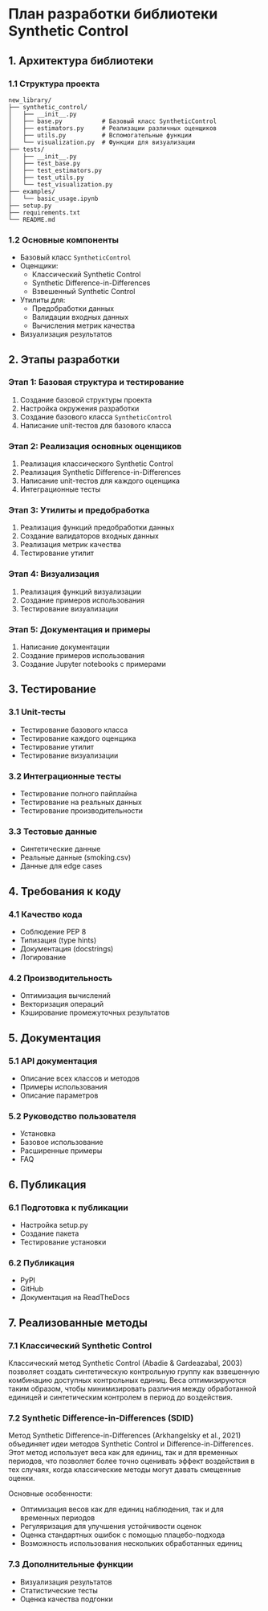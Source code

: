 # План разработки библиотеки Synthetic Control

## 1. Архитектура библиотеки

### 1.1 Структура проекта
```
new_library/
├── synthetic_control/
│   ├── __init__.py
│   ├── base.py           # Базовый класс SyntheticControl
│   ├── estimators.py     # Реализации различных оценщиков
│   ├── utils.py          # Вспомогательные функции
│   └── visualization.py  # Функции для визуализации
├── tests/
│   ├── __init__.py
│   ├── test_base.py
│   ├── test_estimators.py
│   ├── test_utils.py
│   └── test_visualization.py
├── examples/
│   └── basic_usage.ipynb
├── setup.py
├── requirements.txt
└── README.md
```

### 1.2 Основные компоненты
- Базовый класс `SyntheticControl`
- Оценщики:
  - Классический Synthetic Control
  - Synthetic Difference-in-Differences
  - Взвешенный Synthetic Control
- Утилиты для:
  - Предобработки данных
  - Валидации входных данных
  - Вычисления метрик качества
- Визуализация результатов

## 2. Этапы разработки

### Этап 1: Базовая структура и тестирование
1. Создание базовой структуры проекта
2. Настройка окружения разработки
3. Создание базового класса `SyntheticControl`
4. Написание unit-тестов для базового класса

### Этап 2: Реализация основных оценщиков
1. Реализация классического Synthetic Control
2. Реализация Synthetic Difference-in-Differences
3. Написание unit-тестов для каждого оценщика
4. Интеграционные тесты

### Этап 3: Утилиты и предобработка
1. Реализация функций предобработки данных
2. Создание валидаторов входных данных
3. Реализация метрик качества
4. Тестирование утилит

### Этап 4: Визуализация
1. Реализация функций визуализации
2. Создание примеров использования
3. Тестирование визуализации

### Этап 5: Документация и примеры
1. Написание документации
2. Создание примеров использования
3. Создание Jupyter notebooks с примерами

## 3. Тестирование

### 3.1 Unit-тесты
- Тестирование базового класса
- Тестирование каждого оценщика
- Тестирование утилит
- Тестирование визуализации

### 3.2 Интеграционные тесты
- Тестирование полного пайплайна
- Тестирование на реальных данных
- Тестирование производительности

### 3.3 Тестовые данные
- Синтетические данные
- Реальные данные (smoking.csv)
- Данные для edge cases

## 4. Требования к коду

### 4.1 Качество кода
- Соблюдение PEP 8
- Типизация (type hints)
- Документация (docstrings)
- Логирование

### 4.2 Производительность
- Оптимизация вычислений
- Векторизация операций
- Кэширование промежуточных результатов

## 5. Документация

### 5.1 API документация
- Описание всех классов и методов
- Примеры использования
- Описание параметров

### 5.2 Руководство пользователя
- Установка
- Базовое использование
- Расширенные примеры
- FAQ

## 6. Публикация

### 6.1 Подготовка к публикации
- Настройка setup.py
- Создание пакета
- Тестирование установки

### 6.2 Публикация
- PyPI
- GitHub
- Документация на ReadTheDocs 

## 7. Реализованные методы

### 7.1 Классический Synthetic Control
Классический метод Synthetic Control (Abadie & Gardeazabal, 2003) позволяет создать синтетическую контрольную группу как взвешенную комбинацию доступных контрольных единиц. Веса оптимизируются таким образом, чтобы минимизировать различия между обработанной единицей и синтетическим контролем в период до воздействия.

### 7.2 Synthetic Difference-in-Differences (SDID)
Метод Synthetic Difference-in-Differences (Arkhangelsky et al., 2021) объединяет идеи методов Synthetic Control и Difference-in-Differences. Этот метод использует веса как для единиц, так и для временных периодов, что позволяет более точно оценивать эффект воздействия в тех случаях, когда классические методы могут давать смещенные оценки.

Основные особенности:
- Оптимизация весов как для единиц наблюдения, так и для временных периодов
- Регуляризация для улучшения устойчивости оценок
- Оценка стандартных ошибок с помощью плацебо-подхода
- Возможность использования нескольких обработанных единиц

### 7.3 Дополнительные функции
- Визуализация результатов
- Статистические тесты
- Оценка качества подгонки 